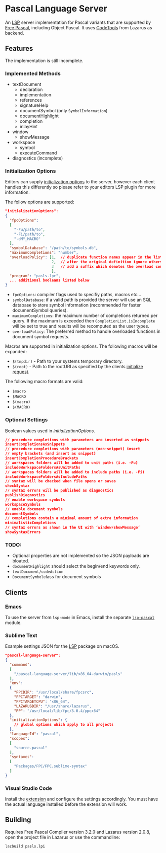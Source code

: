 
# Pascal Language Server

An [LSP](https://microsoft.github.io/language-server-protocol/) server
implementation for Pascal variants that are supported by [Free
Pascal](https://www.freepascal.org/), including Object Pascal. It uses
[CodeTools](https://wiki.lazarus.freepascal.org/Codetools) from
Lazarus as backend.

## Features

The implementation is still incomplete.

### Implemented Methods

 - textDocument
   - declaration
   - implementation
   - references
   -  signatureHelp
   - documentSymbol (only `SymbolInformation`)
   - documentHighlight
   - completion
   - inlayHint
 - window
   - showMessage
 - workspace
   - symbol
   - executeCommand
- diagnostics (incomplete)

### Initialization Options

Editors can supply [initialization options](https://microsoft.github.io/language-server-protocol/specifications/specification-3-15/#initialize) to the server, however each client handles this differently so please refer to your editors LSP plugin for more information.

The follow options are supported:

```json
"initializationOptions":
{
  "fpcOptions":
  [
    "-Fu/path/to",
    "-Fi/path/to",
    "-dMY_MACRO"
  ],
  "symbolDatabase": "/path/to/symbols.db",
  "maximumCompletions": "number",
  "overloadPolicy": [1,  // duplicate function names appear in the list
                     2,  // after the original definition ignore others
                     3   // add a suffix which denotes the overload count
                     ],
  "program": "pasls.lpr",
  ... additional booleans listed below
}
```

 - `fpcOptions`: compiler flags used to specifiy paths, macros etc...
 - `symbolDatabase`:  if a valid path is provided the server will use an SQL database to store symbol information (recommended for faster documentSymbol queries).
 - `maximumCompletions`: the maximum number of completions returned per query. If the maximum is exceeded then `CompletionList.isIncomplete` will be set to true and results will be recomputed as the user types.
 - `overloadPolicy`: The preferred method to handle overloaded functions in document symbol requests.

Macros are supported in initialization options. The following macros will be expanded:

- `$(tmpdir)` - Path to your systems temporary directory.
- `$(root)` - Path to the rootURI as specified by the clients [initialize request](https://microsoft.github.io/language-server-protocol/specifications/specification-3-15/#initialize).

The following macro formats are valid:

- `$macro`
- `$MACRO`
- `$(macro)`
- `$(MACRO)`

### Optional Settings

Boolean values used in *initializationOptions*.

```json
// procedure completions with parameters are inserted as snippets
insertCompletionsAsSnippets
// procedure completions with parameters (non-snippet) insert
// empty brackets (and insert as snippet)
insertCompletionProcedureBrackets
// workspaces folders will be added to unit paths (i.e. -Fu)
includeWorkspaceFoldersAsUnitPaths
// workspaces folders will be added to include paths (i.e. -Fi)
includeWorkspaceFoldersAsIncludePaths
// syntax will be checked when file opens or saves
checkSyntax
// syntax errors will be published as diagnostics
publishDiagnostics
// enable workspace symbols
workspaceSymbols
// enable document symbols
documentSymbols
// completions contain a minimal amount of extra information
minimalisticCompletions
// syntax errors as shown in the UI with ‘window/showMessage’
showSyntaxErrors
```

### TODO:

 - Optional properties are not implemented so the JSON payloads are bloated.
 - `documentHighlight` should select the begin/end keywords only.
 - `textDocument/codeAction`
- `DocumentSymbol`class for document symbols

## Clients

### Emacs

To use the server from `lsp-mode` in Emacs, install the separate
[`lsp-pascal`](https://github.com/arjanadriaanse/lsp-pascal) module.

### Sublime Text

Example settings JSON for the [LSP](https://github.com/sublimelsp/LSP) package on macOS.

```json
"pascal-language-server":
{
  "command":
  [
    "/pascal-language-server/lib/x86_64-darwin/pasls"
  ],
  "env":
  {
    "FPCDIR": "/usr/local/share/fpcsrc",
    "FPCTARGET": "darwin",
    "FPCTARGETCPU": "x86_64",
    "LAZARUSDIR": "/usr/share/lazarus",
    "PP": "/usr/local/lib/fpc/3.0.4/ppcx64"
  },
  "initializationOptions": {
    // global options which apply to all projects
  },
  "languageId": "pascal",
  "scopes":
  [
    "source.pascal"
  ],
  "syntaxes":
  [
    "Packages/FPC/FPC.sublime-syntax"
  ]
}
```

### Visual Studio Code

Install the [extension](
https://github.com/genericptr/pasls-vscode) and configure the settings accordingly. You must have the actual language installed before the extension will work.


## Building

Requires Free Pascal Compiler version 3.2.0 and Lazarus version 2.0.8,
open the project file in Lazarus or use the commandline:

```sh
lazbuild pasls.lpi
```
